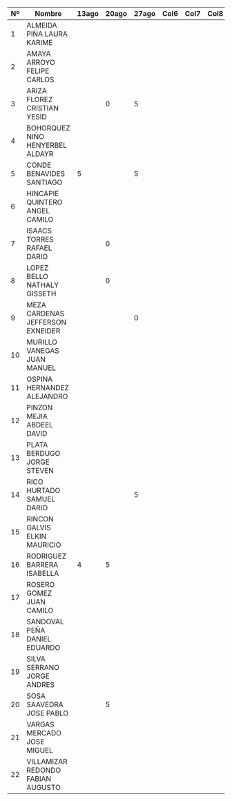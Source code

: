| Nº | Nombre                                  |13ago | 20ago | 27ago | Col6 | Col7 | Col8 | Col9 | Col10 | Col11 | Col12 | Col13 | Col14 | Col15 | Col16 |
|----|-----------------------------------------|------|------|------|------|------|------|------|-------|-------|-------|-------|-------|-------|-------|
| 1  | ALMEIDA PIÑA LAURA KARIME              |      |      |      |      |      |      |      |       |       |       |       |       |       |       |
| 2  | AMAYA ARROYO FELIPE CARLOS             |      |      |      |      |      |      |      |       |       |       |       |       |       |       |
| 3  | ARIZA FLOREZ CRISTIAN YESID            |      |   0  |   5  |      |      |      |      |       |       |       |       |       |       |       |
| 4  | BOHORQUEZ NIÑO HENYERBEL ALDAYR        |      |      |      |      |      |      |      |       |       |       |       |       |       |       |
| 5  | CONDE BENAVIDES SANTIAGO               |   5  |      |    5 |      |      |      |      |       |       |       |       |       |       |       |
| 6  | HINCAPIE QUINTERO ANGEL CAMILO         |      |      |      |      |      |      |      |       |       |       |       |       |       |       |
| 7  | ISAACS TORRES RAFAEL DARIO             |      |  0   |      |      |      |      |      |       |       |       |       |       |       |       |
| 8  | LOPEZ BELLO NATHALY GISSETH            |      |  0   |      |      |      |      |      |       |       |       |       |       |       |       |
| 9  | MEZA CARDENAS JEFFERSON EXNEIDER       |      |      |   0  |      |      |      |      |       |       |       |       |       |       |       |
| 10 | MURILLO VANEGAS JUAN MANUEL            |      |      |      |      |      |      |      |       |       |       |       |       |       |       |
| 11 | OSPINA HERNANDEZ ALEJANDRO             |      |      |      |      |      |      |      |       |       |       |       |       |       |       |
| 12 | PINZON MEJIA ABDEEL DAVID              |      |      |      |      |      |      |      |       |       |       |       |       |       |       |
| 13 | PLATA BERDUGO JORGE STEVEN             |      |      |      |      |      |      |      |       |       |       |       |       |       |       |
| 14 | RICO HURTADO SAMUEL DARIO              |      |      |    5 |      |      |      |      |       |       |       |       |       |       |       |
| 15 | RINCON GALVIS ELKIN MAURICIO           |      |      |      |      |      |      |      |       |       |       |       |       |       |       |
| 16 | RODRIGUEZ BARRERA ISABELLA             |  4   |  5   |      |      |      |      |      |       |       |       |       |       |       |       |
| 17 | ROSERO GOMEZ JUAN CAMILO               |      |      |      |      |      |      |      |       |       |       |       |       |       |       |
| 18 | SANDOVAL PEÑA DANIEL EDUARDO           |      |      |      |      |      |      |      |       |       |       |       |       |       |       |
| 19 | SILVA SERRANO JORGE ANDRES             |      |      |      |      |      |      |      |       |       |       |       |       |       |       |
| 20 | SOSA SAAVEDRA JOSE PABLO               |      |   5  |      |      |      |      |      |       |       |       |       |       |       |       |
| 21 | VARGAS MERCADO JOSE MIGUEL             |      |      |      |      |      |      |      |       |       |       |       |       |       |       |
| 22 | VILLAMIZAR REDONDO FABIAN AUGUSTO      |      |      |      |      |      |      |      |       |       |       |       |       |       |       |
